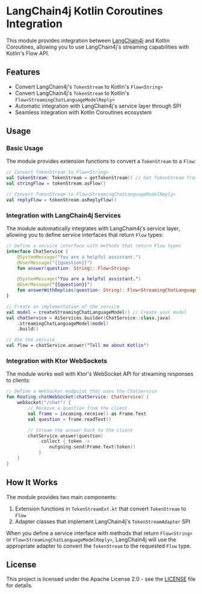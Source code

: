 # LangChain4j Kotlin Coroutines Integration

This module provides integration between [LangChain4j](https://github.com/langchain4j/langchain4j) and Kotlin Coroutines, allowing you to use LangChain4j's streaming capabilities with Kotlin's Flow API.

## Features

- Convert LangChain4j's `TokenStream` to Kotlin's `Flow<String>`
- Convert LangChain4j's `TokenStream` to Kotlin's `Flow<StreamingChatLanguageModelReply>`
- Automatic integration with LangChain4j's service layer through SPI
- Seamless integration with Kotlin Coroutines ecosystem

## Usage

### Basic Usage

The module provides extension functions to convert a `TokenStream` to a `Flow`:

```kotlin
// Convert TokenStream to Flow<String>
val tokenStream: TokenStream = getTokenStream() // Get TokenStream from your model
val stringFlow = tokenStream.asFlow()

// Convert TokenStream to Flow<StreamingChatLanguageModelReply>
val replyFlow = tokenStream.asReplyFlow()
```

### Integration with LangChain4j Services

The module automatically integrates with LangChain4j's service layer, allowing you to define service interfaces that return `Flow` types:

```kotlin
// Define a service interface with methods that return Flow types
interface ChatService {
    @SystemMessage("You are a helpful assistant.")
    @UserMessage("{{question}}")
    fun answer(question: String): Flow<String>

    @SystemMessage("You are a helpful assistant.")
    @UserMessage("{{question}}")
    fun answerWithReplies(question: String): Flow<StreamingChatLanguageModelReply>
}

// Create an implementation of the service
val model = createStreamingChatLanguageModel() // Create your model
val chatService = AiServices.builder(ChatService::class.java)
    .streamingChatLanguageModel(model)
    .build()

// Use the service
val flow = chatService.answer("Tell me about Kotlin")
```

### Integration with Ktor WebSockets

The module works well with Ktor's WebSocket API for streaming responses to clients:

```kotlin
// Define a WebSocket endpoint that uses the ChatService
fun Routing.chatWebSocket(chatService: ChatService) {
    webSocket("/chat") {
        // Receive a question from the client
        val frame = incoming.receive() as Frame.Text
        val question = frame.readText()

        // Stream the answer back to the client
        chatService.answer(question)
            .collect { token ->
                outgoing.send(Frame.Text(token))
            }
    }
}
```

## How It Works

The module provides two main components:

1. Extension functions in `TokenStreamExt.kt` that convert `TokenStream` to `Flow`
2. Adapter classes that implement LangChain4j's `TokenStreamAdapter` SPI

When you define a service interface with methods that return `Flow<String>` or `Flow<StreamingChatLanguageModelReply>`, LangChain4j will use the appropriate adapter to convert the `TokenStream` to the requested `Flow` type.

## License

This project is licensed under the Apache License 2.0 - see the [LICENSE](https://www.apache.org/licenses/LICENSE-2.0) file for details.
